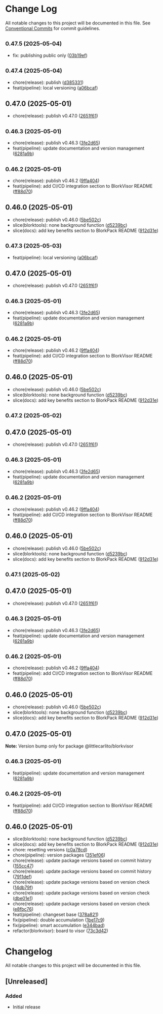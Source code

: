 # Change Log

All notable changes to this project will be documented in this file.
See [Conventional Commits](https://conventionalcommits.org) for commit guidelines.

## <small>0.47.5 (2025-05-04)</small>

- fix: publishing public only ([03b19ef](https://github.com/littlecarlito/threejs_site/commit/03b19ef))

## <small>0.47.4 (2025-05-04)</small>

- chore(release): publish ([d385331](https://github.com/littlecarlito/threejs_site/commit/d385331))
- feat(pipeline): local versioning ([a06bcaf](https://github.com/littlecarlito/threejs_site/commit/a06bcaf))

## 0.47.0 (2025-05-01)

- chore(release): publish v0.47.0 ([2651f61](https://github.com/littlecarlito/threejs_site/commit/2651f61))

## <small>0.46.3 (2025-05-01)</small>

- chore(release): publish v0.46.3 ([3fe2d65](https://github.com/littlecarlito/threejs_site/commit/3fe2d65))
- feat(pipeline): update documentation and version management ([6281a9b](https://github.com/littlecarlito/threejs_site/commit/6281a9b))

## <small>0.46.2 (2025-05-01)</small>

- chore(release): publish v0.46.2 ([9ffa404](https://github.com/littlecarlito/threejs_site/commit/9ffa404))
- feat(pipeline): add CI/CD integration section to BlorkVisor README ([ff88d70](https://github.com/littlecarlito/threejs_site/commit/ff88d70))

## 0.46.0 (2025-05-01)

- chore(release): publish v0.46.0 ([5be502c](https://github.com/littlecarlito/threejs_site/commit/5be502c))
- slice(blorktools): none background function ([d5239bc](https://github.com/littlecarlito/threejs_site/commit/d5239bc))
- slice(docs): add key benefits section to BlorkPack README ([912d31e](https://github.com/littlecarlito/threejs_site/commit/912d31e))

## <small>0.47.3 (2025-05-03)</small>

- feat(pipeline): local versioning ([a06bcaf](https://github.com/littlecarlito/threejs_site/commit/a06bcaf))

## 0.47.0 (2025-05-01)

- chore(release): publish v0.47.0 ([2651f61](https://github.com/littlecarlito/threejs_site/commit/2651f61))

## <small>0.46.3 (2025-05-01)</small>

- chore(release): publish v0.46.3 ([3fe2d65](https://github.com/littlecarlito/threejs_site/commit/3fe2d65))
- feat(pipeline): update documentation and version management ([6281a9b](https://github.com/littlecarlito/threejs_site/commit/6281a9b))

## <small>0.46.2 (2025-05-01)</small>

- chore(release): publish v0.46.2 ([9ffa404](https://github.com/littlecarlito/threejs_site/commit/9ffa404))
- feat(pipeline): add CI/CD integration section to BlorkVisor README ([ff88d70](https://github.com/littlecarlito/threejs_site/commit/ff88d70))

## 0.46.0 (2025-05-01)

- chore(release): publish v0.46.0 ([5be502c](https://github.com/littlecarlito/threejs_site/commit/5be502c))
- slice(blorktools): none background function ([d5239bc](https://github.com/littlecarlito/threejs_site/commit/d5239bc))
- slice(docs): add key benefits section to BlorkPack README ([912d31e](https://github.com/littlecarlito/threejs_site/commit/912d31e))

## <small>0.47.2 (2025-05-02)</small>

## 0.47.0 (2025-05-01)

- chore(release): publish v0.47.0 ([2651f61](https://github.com/littlecarlito/threejs_site/commit/2651f61))

## <small>0.46.3 (2025-05-01)</small>

- chore(release): publish v0.46.3 ([3fe2d65](https://github.com/littlecarlito/threejs_site/commit/3fe2d65))
- feat(pipeline): update documentation and version management ([6281a9b](https://github.com/littlecarlito/threejs_site/commit/6281a9b))

## <small>0.46.2 (2025-05-01)</small>

- chore(release): publish v0.46.2 ([9ffa404](https://github.com/littlecarlito/threejs_site/commit/9ffa404))
- feat(pipeline): add CI/CD integration section to BlorkVisor README ([ff88d70](https://github.com/littlecarlito/threejs_site/commit/ff88d70))

## 0.46.0 (2025-05-01)

- chore(release): publish v0.46.0 ([5be502c](https://github.com/littlecarlito/threejs_site/commit/5be502c))
- slice(blorktools): none background function ([d5239bc](https://github.com/littlecarlito/threejs_site/commit/d5239bc))
- slice(docs): add key benefits section to BlorkPack README ([912d31e](https://github.com/littlecarlito/threejs_site/commit/912d31e))

## <small>0.47.1 (2025-05-02)</small>

## 0.47.0 (2025-05-01)

- chore(release): publish v0.47.0 ([2651f61](https://github.com/littlecarlito/threejs_site/commit/2651f61))

## <small>0.46.3 (2025-05-01)</small>

- chore(release): publish v0.46.3 ([3fe2d65](https://github.com/littlecarlito/threejs_site/commit/3fe2d65))
- feat(pipeline): update documentation and version management ([6281a9b](https://github.com/littlecarlito/threejs_site/commit/6281a9b))

## <small>0.46.2 (2025-05-01)</small>

- chore(release): publish v0.46.2 ([9ffa404](https://github.com/littlecarlito/threejs_site/commit/9ffa404))
- feat(pipeline): add CI/CD integration section to BlorkVisor README ([ff88d70](https://github.com/littlecarlito/threejs_site/commit/ff88d70))

## 0.46.0 (2025-05-01)

- chore(release): publish v0.46.0 ([5be502c](https://github.com/littlecarlito/threejs_site/commit/5be502c))
- slice(blorktools): none background function ([d5239bc](https://github.com/littlecarlito/threejs_site/commit/d5239bc))
- slice(docs): add key benefits section to BlorkPack README ([912d31e](https://github.com/littlecarlito/threejs_site/commit/912d31e))

## 0.47.0 (2025-05-01)

**Note:** Version bump only for package @littlecarlito/blorkvisor

## <small>0.46.3 (2025-05-01)</small>

- feat(pipeline): update documentation and version management ([6281a9b](https://github.com/littlecarlito/threejs_site/commit/6281a9b))

## <small>0.46.2 (2025-05-01)</small>

- feat(pipeline): add CI/CD integration section to BlorkVisor README ([ff88d70](https://github.com/littlecarlito/threejs_site/commit/ff88d70))

## 0.46.0 (2025-05-01)

- slice(blorktools): none background function ([d5239bc](https://github.com/littlecarlito/threejs_site/commit/d5239bc))
- slice(docs): add key benefits section to BlorkPack README ([912d31e](https://github.com/littlecarlito/threejs_site/commit/912d31e))
- chore: resetting versions ([c0a78cd](https://github.com/littlecarlito/threejs_site/commit/c0a78cd))
- chore(pipeline): version packages ([351ef06](https://github.com/littlecarlito/threejs_site/commit/351ef06))
- chore(release): update package versions based on commit history ([155cc47](https://github.com/littlecarlito/threejs_site/commit/155cc47))
- chore(release): update package versions based on commit history ([7911def](https://github.com/littlecarlito/threejs_site/commit/7911def))
- chore(release): update package versions based on version check ([14db79f](https://github.com/littlecarlito/threejs_site/commit/14db79f))
- chore(release): update package versions based on version check ([dbe01e1](https://github.com/littlecarlito/threejs_site/commit/dbe01e1))
- chore(release): update package versions based on version check ([e8fbc76](https://github.com/littlecarlito/threejs_site/commit/e8fbc76))
- feat(pipeline): changeset base ([378a821](https://github.com/littlecarlito/threejs_site/commit/378a821))
- fix(pipeline): double accumulation ([1be17c9](https://github.com/littlecarlito/threejs_site/commit/1be17c9))
- fix(pipeline): smart accumulation ([e344bad](https://github.com/littlecarlito/threejs_site/commit/e344bad))
- refactor(blorkvisor): board to visor ([73c3d42](https://github.com/littlecarlito/threejs_site/commit/73c3d42))

# Changelog

All notable changes to this project will be documented in this file.

## [Unreleased]

### Added

- Initial release
